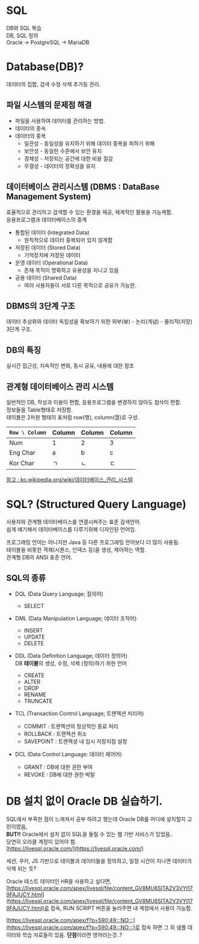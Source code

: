 # SQL
DB와 SQL 복습  
DB, SQL 정의  
Oracle -> PostgreSQL -> MariaDB

# **Database(DB)?**
데이터의 집합, 검색 수정 삭제 추가등 관리.  
  
## 파일 시스템의 문제점 해결
- 파일을 사용하여 데이터를 관리하는 방법.
- 데이터의 종속
- 데이터의 중복
  - 일관성 - 동일성을 유지하기 위해 데이터 중복을 피하기 위해
  - 보안성 - 동일한 수준에서 보안 유지
  - 경제성 - 저장되는 공간에 대한 비용 절감
  - 무결성 - 데이터의 정확성을 유지


## 데이터베이스 관리시스템 (DBMS : DataBase Management System)
효율적으로 관리하고 검색할 수 있는 환경을 제공, 체계적인 활용을 가능케함.  
응용프로그램과 데이터베이스의 중계  
- 통합된 데이터 (Integrated Data)
  - 원칙적으로 데이터 중복되어 있지 않게함
- 저장된 데이터 (Stored Data)
  - 기억장치에 저장된 데이터
- 운영 데이터 (Operational Data)
  - 존재 목적이 명확하고 유용성을 지니고 있음
- 공용 데이터 (Shared Data)
  - 여러 사용자들이 서로 다른 목적으로 공유가 가능한.
  
## DBMS의 3단계 구조
데이터 추상화와 데이터 독립성을 확보하기 위한 외부(뷰) - 논리(개념) - 물리적(저장) 3단계 구조.  
  
## DB의 특징
실시간 접근성, 지속적인 변화, 동시 공유, 내용에 대한 참조
  
## 관계형 데이터베이스 관리 시스템
일반적인 DB, 작성과 이용이 편함, 응용프로그램을 변경하지 않아도 첨삭이 편함.  
정보들을 Table형태로 저장함.  
테이블은 2차원 형태의 표처럼 row(행), column(열)로 구성.  
  
|`Row \ Column`| Column | Column | Column |
|-------------|--------|--------|--------|
|     Num     |   1    |   2    |   3    |
|  Eng  Char  |   a    |   b    |   c    |
|  Kor  Char  |   ㄱ   |   ㄴ    |   ㄷ    |
  
[참고 : ko.wikipedia.org/wiki/데이터베이스_관리_시스템](https://ko.wikipedia.org/wiki/데이터베이스_관리_시스템)  
  
  
# SQL? (Structured Query Language)
사용자와 관계형 데이터베이스를 연결시켜주는 표준 검색언어.  
쉽게 얘기해서 데이터베이스를 다루기위해 디자인된 언어임.  
  
프로그래밍 언어는 아니지만 Java 등 다른 프로그래밍 언어보다 더 많이 사용됨.  
테이블을 비롯한 객체(시퀀스, 인덱스 등)을 생성, 제어하는 역할.  
관계형 DB의 ANSI 표준 언어.  
  
## SQL의 종류
- DQL (Data Query Language; 질의어)
  - SELECT
  
- DML (Data Manipulation Language; 데이터 조작어)
  - INSERT
  - UPDATE
  - DELETE
  
- DDL (Data Definition Language; 데이터 정의어)  
  DB **테이블**의 생성, 수정, 삭제 (정의)하기 위한 언어  
  - CREATE
  - ALTER
  - DROP
  - RENAME
  - TRUNCATE

- TCL (Transaction Control Language; 트랜젝션 처리어)
  - COMMIT    : 트랜젝션의 정상적인 종료 처리
  - ROLLBACK  : 트랜젝션 취소
  - SAVEPOINT : 트랜젝셩 내 임시 저장지점 설정

- DCL (Data Control Language: 데이터 제어어)
  - GRANT   : DB에 대한 권한 부여
  - REVOKE  : DB에 대한 권한 박탈

# DB 설치 없이 Oracle DB 실습하기.
SQL에서 부족한 점이 느껴져서 공부 하려고 했는데 Oracle DB를 어디에 설치할지 고민이였음,  
**BUT!!** Oracle에서 설치 없이 SQL을 돌릴 수 있는 웹 기반 서비스가 있었음..  
당연히 오라클 계정이 있어야 함.  
[https://livesql.oracle.com/](https://livesql.oracle.com/)  

세션, 쿠키, JS 기반으로 테이블과 데이터들을 정의하고, 일정 시간이 지나면 데이터가 삭제 되는 듯?

Oracle 테스트 데이터인 HR을 사용하고 싶다면,
[https://livesql.oracle.com/apex/livesql/file/content_GV8MU6SITA2V3VYI179FAJUCY.html](https://livesql.oracle.com/apex/livesql/file/content_GV8MU6SITA2V3VYI179FAJUCY.html)로 접속,
RUN SCRIPT 버튼을 눌러주면 내 계정에서 사용이 가능함.

[https://livesql.oracle.com/apex/f?p=590:49:::NO:::](https://livesql.oracle.com/apex/f?p=590:49:::NO:::)로 접속 하면 그 외 샘플 데이터와 학습 자료들이 있음.
**단점**이라면 영어라는것..?


